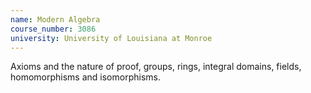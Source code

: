 ```yaml
---
name: Modern Algebra
course_number: 3086
university: University of Louisiana at Monroe
---
```


Axioms and the nature of proof, groups, rings, integral domains, fields, homomorphisms and isomorphisms.